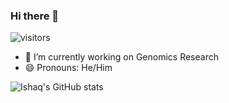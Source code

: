 ### Hi there 👋
![visitors](https://visitor-badge.glitch.me/badge?page_id=page.id)
- 🔭 I’m currently working on Genomics Research
- 😄 Pronouns: He/Him

![Ishaq's GitHub stats](https://github-readme-stats.vercel.app/api?username=ishaqkothari)
